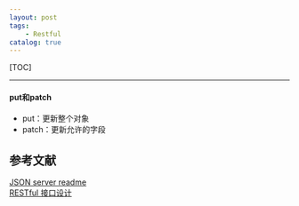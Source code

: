 ```yaml
---
layout: post
tags: 
    - Restful
catalog: true
---
```


[TOC]

---

#### put和patch
- put：更新整个对象
- patch：更新允许的字段

## 参考文献
[JSON server readme](https://github.com/typicode/json-server)<br>
[RESTful 接口设计](https://housanpai.com/articles/3)